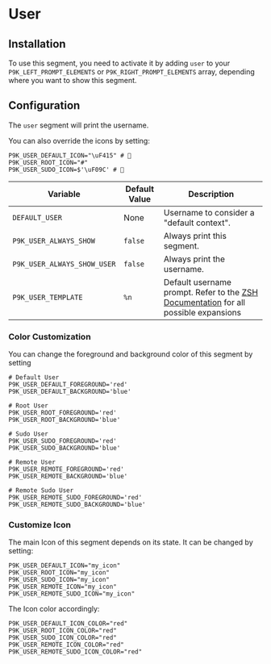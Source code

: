 # User

## Installation

To use this segment, you need to activate it by adding `user` to your
`P9K_LEFT_PROMPT_ELEMENTS` or `P9K_RIGHT_PROMPT_ELEMENTS` array, depending
where you want to show this segment.

## Configuration

The `user` segment will print the username.

You can also override the icons by setting:

```
P9K_USER_DEFAULT_ICON="\uF415" # 
P9K_USER_ROOT_ICON="#"
P9K_USER_SUDO_ICON=$'\uF09C' # 
```

| Variable | Default Value | Description |
|----------|---------------|-------------|
|`DEFAULT_USER`|None|Username to consider a "default context".|
|`P9K_USER_ALWAYS_SHOW`|`false`|Always print this segment.|
|`P9K_USER_ALWAYS_SHOW_USER`|`false`|Always print the username.|
|`P9K_USER_TEMPLATE`|`%n`|Default username prompt. Refer to the [ZSH Documentation](http://zsh.sourceforge.net/Doc/Release/Prompt-Expansion.html) for all possible expansions|

### Color Customization

You can change the foreground and background color of this segment by setting
```
# Default User
P9K_USER_DEFAULT_FOREGROUND='red'
P9K_USER_DEFAULT_BACKGROUND='blue'

# Root User
P9K_USER_ROOT_FOREGROUND='red'
P9K_USER_ROOT_BACKGROUND='blue'

# Sudo User
P9K_USER_SUDO_FOREGROUND='red'
P9K_USER_SUDO_BACKGROUND='blue'

# Remote User
P9K_USER_REMOTE_FOREGROUND='red'
P9K_USER_REMOTE_BACKGROUND='blue'

# Remote Sudo User
P9K_USER_REMOTE_SUDO_FOREGROUND='red'
P9K_USER_REMOTE_SUDO_BACKGROUND='blue'
```

### Customize Icon

The main Icon of this segment depends on its state.
It can be changed by setting:
```
P9K_USER_DEFAULT_ICON="my_icon"
P9K_USER_ROOT_ICON="my_icon"
P9K_USER_SUDO_ICON="my_icon"
P9K_USER_REMOTE_ICON="my_icon"
P9K_USER_REMOTE_SUDO_ICON="my_icon"
```

The Icon color accordingly:
```
P9K_USER_DEFAULT_ICON_COLOR="red"
P9K_USER_ROOT_ICON_COLOR="red"
P9K_USER_SUDO_ICON_COLOR="red"
P9K_USER_REMOTE_ICON_COLOR="red"
P9K_USER_REMOTE_SUDO_ICON_COLOR="red"
```